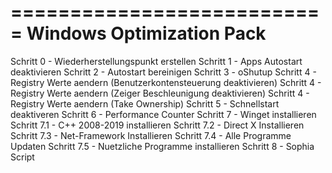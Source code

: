 ===========================
Windows Optimization Pack
===========================

Schritt 0   - Wiederherstellungspunkt erstellen
Schritt 1   - Apps Autostart deaktivieren
Schritt 2   - Autostart bereinigen
Schritt 3   - oShutup
Schritt 4   - Registry Werte aendern (Benutzerkontensteuerung deaktivieren)
Schritt 4   - Registry Werte aendern (Zeiger Beschleunigung deaktivieren)
Schritt 4   - Registry Werte aendern (Take Ownership)
Schritt 5   - Schnellstart deaktiveren
Schritt 6   - Performance Counter
Schritt 7   - Winget installieren
Schritt 7.1 - C++ 2008-2019 installieren 
Schritt 7.2 - Direct X Installieren
Schritt 7.3 - Net-Framework Installieren
Schritt 7.4 - Alle Programme Updaten
Schritt 7.5 - Nuetzliche Programme installieren
Schritt 8   - Sophia Script
